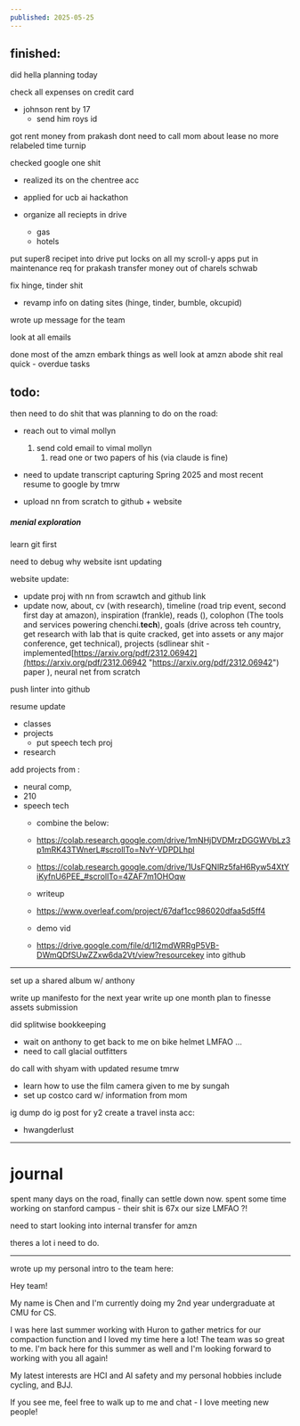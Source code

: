 ```yaml
---
published: 2025-05-25
---
```

## finished:

did hella planning today 

check all expenses on credit card

- johnson rent by 17
	- send him roys id

got rent money from prakash
dont need to call mom about lease no more
relabeled time turnip

checked google one shit
- realized its on the chentree acc

- applied for ucb ai hackathon

- organize all reciepts in drive
	- gas 
	- hotels
	
put super8 recipet into drive
put locks on all my scroll-y apps
put in maintenance req for prakash
transfer money out of charels schwab

fix hinge, tinder shit
- revamp info on dating sites (hinge, tinder, bumble, okcupid)

wrote up message for the team

look at all emails

done most of the amzn embark things as well
look at amzn abode shit real quick - overdue tasks
## todo:

then need to do shit that was planning to do on the road:
- reach out to vimal mollyn
	1. send cold email to vimal mollyn
		1. read one or two papers of his (via claude is fine)
- need to update transcript capturing Spring 2025 and most recent resume to google by tmrw

- upload nn from scratch to github + website
##### menial exploration

learn git first 

need to debug why website isnt updating

website update:
- update proj with nn from scrawtch and github link
- update now, about, cv (with research), timeline (road trip event, second first day at amazon), inspiration (frankle), reads (), colophon (The tools and services powering chenchi.**tech**), goals (drive across teh country, get research with lab that is quite cracked, get into assets or any major conference, get technical), projects (sdlinear shit - implemented[https://arxiv.org/pdf/2312.06942](https://arxiv.org/pdf/2312.06942 "https://arxiv.org/pdf/2312.06942") paper ), neural net from scratch 

push linter into github

resume update
- classes
- projects
	- put speech tech proj 
- research

add projects from :
- neural comp, 
- 210
- speech tech
	- combine the below:
	- https://colab.research.google.com/drive/1mNHjDVDMrzDGGWVbLz3p1mRK43TWnerL#scrollTo=NvY-VDPDLhpl
	- https://colab.research.google.com/drive/1UsFQNlRz5faH6Ryw54XtYiKyfnU6PEE_#scrollTo=4ZAF7m1OHOqw

	- writeup
	- https://www.overleaf.com/project/67daf1cc986020dfaa5d5ff4
	
	- demo vid
	- https://drive.google.com/file/d/1l2mdWRRgP5VB-DWmQDfSUwZZxw6da2Vt/view?resourcekey
into github

----

set up a shared album w/ anthony

write up manifesto for the next year
write up one month plan to finesse assets submission

did splitwise bookkeeping
- wait on anthony to get back to me on bike helmet LMFAO ...
- need to call glacial outfitters

do call with shyam with updated resume tmrw

- learn how to use the film camera given to me by sungah
- set up costco card w/ information from mom

ig dump 
do ig post for y2
create a travel insta acc:
- hwangderlust

----

# journal

spent many days on the road, finally can settle down now. spent some time working on stanford campus - their shit is 67x our size LMFAO ?!

need to start looking into internal transfer for amzn 

theres a lot i need to do. 

----

wrote up my personal intro to the team here:

Hey team!

My name is Chen and I'm currently doing my 2nd year undergraduate at CMU for CS. 

I was here last summer working with Huron to gather metrics for our compaction function and I loved my time here a lot! The team was so great to me. I'm back here for this summer as well and I'm looking forward to working with you all again!

My latest interests are HCI and AI safety and my personal hobbies include cycling, and BJJ. 

If you see me, feel free to walk up to me and chat - I love meeting new people! 
